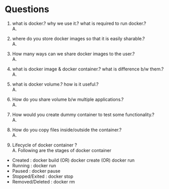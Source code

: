 # Questions

1. what is docker.? why we use it.? what is required to run docker.? <br>
A. 

2. where do you store docker images so that it is easily sharable.? <br>
A.

3. How many ways can we share docker images to the user.? <br>
A.

4. what is docker image & docker container.? what is difference b/w them.? <br>
A.

5. what is docker volume.? how is it useful.? <br>
A.

6. How do you share volume b/w multiple applications.? <br>
A.

7. How would you create dummy container to test some functionality.? <br>
A. 

8. How do you copy files inside/outside the container.? <br>
A.

9. Lifecycle of docker container ? <br>
A. Following are the stages of docker container
- Created         :   docker build (OR) docker create (OR) docker run 
- Running         :   docker run
- Paused          :   docker pause
- Stopped/Exited  :   docker stop
- Removed/Deleted :   docker rm
